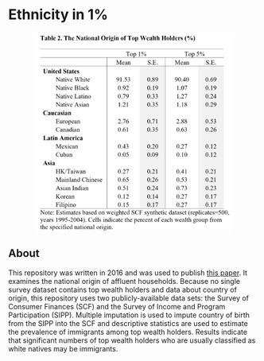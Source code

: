 Ethnicity in 1%
=====
<p align="center">
  <img src="./Images/Figure.png" height="400">
</p>

About
-----
This repository was written in 2016 and was used to publish [this paper](https://journals.plos.org/plosone/article?id=10.1371/journal.pone.0172876). It examines the national origin of affluent households. Because no single survey dataset contains top wealth holders and data about country of origin, this repository uses two publicly-available data sets: the Survey of Consumer Finances (SCF) and the Survey of Income and Program Participation (SIPP). Multiple imputation is used to impute country of birth from the SIPP into the SCF and descriptive statistics are used to estimate the prevalence of immigrants among top wealth holders. Results indicate that significant numbers of top wealth holders who are usually classified as white natives may be immigrants.
